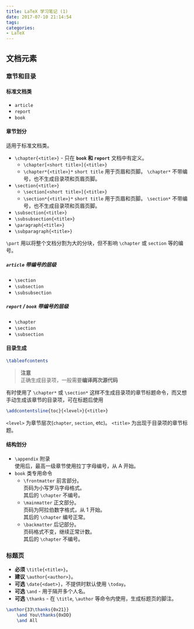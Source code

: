 ```yaml
---
title: LaTeX 学习笔记 (1)
date: 2017-07-10 21:14:54
tags:
categories:
- LaTeX
---
```


## 文档元素
### 章节和目录
#### 标准文档类
- `article`
- `report`
- `book`

#### 章节划分
适用于标准文档类。
- `\chapter{<title>}` - 只在 **`book` 和 `report`** 文档中有定义。
    - `\chapter[<short title>]{<title>}`
    - `\chapter*{<title>}*`
    `short title` 用于页眉和页脚。
    `\chapter*` 不带编号，也不生成目录项和页眉页脚。
- `\section{<title>}`
    - `\section[<short title>]{<title>}`
    - `\section*{<title>}*`
    `short title` 用于页眉和页脚。
    `\section*` 不带编号，也不生成目录项和页眉页脚。
- `\subsection{<title>}`
- `\subsubsection{<title>}`
- `\paragraph{<title>}`
- `\subparagraph{<title>}`

`\part` 用以将整个文档分割为大的分块，但不影响
`\chapter` 或 `section` 等的编号。

##### `article` 带编号的层级
- `\section`
- `\subsection`
- `\subsubsection`

##### `report` / `book` 带编号的层级
- `\chapter`
- `\section`
- `\subsection`

#### 目录生成
```tex
\tableofcontents
```
>**注意**\
>正确生成目录项，一般需要**编译两次源代码**

有时使用了 `\chapter*` 或 `\section*` 这样不生成目录项的章节标题命令，而又想手动生成该章节的目录项，可在标题后使用
```tex
\addcontentsline{toc}{<level>}{<title>}
```
`<level>` 为章节层次(`chapter`, `section`, etc)。
`<title>` 为出现于目录项的章节标题。

#### 结构划分
- `\appendix` 附录\
  使用后，最高一级章节使用拉丁字母编号，从 A 开始。
- `book` 类专用命令
    - `\frontmatter` 前言部分。\
      页码为小写罗马字母格式。\
      其后的 `\chapter` 不编号。
    - `\mainmatter` 正文部分。\
      页码为阿拉伯数字格式，从 1 开始。\
      其后的 `\chapter` 编号正常。
    - `\backmatter` 后记部分。\
      页码格式不变，继续正常计数。\
      其后的 `\chapter` 不编号。

### 标题页
- **必须** `\title{<title>}`。
- **建议** `\author{<author>}`。
- **可选** `\date{<daet>}`，不提供时默认使用 `\today`。
- **可选** `\and` - 用于隔开多个人名。
- **可选** `\thanks` - 在 `\title`, `\author` 等命令内使用，生成标题页的脚注。

```tex
\author{33\thanks{0x21}}
    \and You\thanks{0xDD}
    \and All
```
